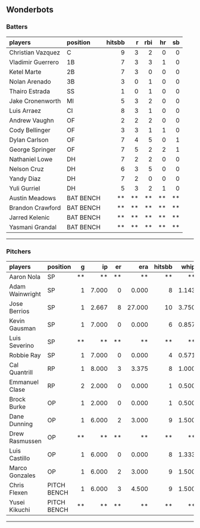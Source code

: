 ## Wonderbots

### Batters

 
|players           |position  | hitsbb|  r| rbi| hr| sb| 
|:-----------------|:---------|------:|--:|---:|--:|--:| 
|Christian Vazquez |C         |      9|  3|   2|  0|  0| 
|Vladimir Guerrero |1B        |      7|  3|   3|  1|  0| 
|Ketel Marte       |2B        |      7|  3|   0|  0|  0| 
|Nolan Arenado     |3B        |      3|  0|   1|  0|  0| 
|Thairo Estrada    |SS        |      1|  0|   1|  0|  0| 
|Jake Cronenworth  |MI        |      5|  3|   2|  0|  0| 
|Luis Arraez       |CI        |      8|  3|   1|  0|  0| 
|Andrew Vaughn     |OF        |      2|  2|   2|  0|  0| 
|Cody Bellinger    |OF        |      3|  3|   1|  1|  0| 
|Dylan Carlson     |OF        |      7|  4|   5|  0|  1| 
|George Springer   |OF        |      7|  5|   2|  2|  1| 
|Nathaniel Lowe    |DH        |      7|  2|   2|  0|  0| 
|Nelson Cruz       |DH        |      6|  3|   5|  0|  0| 
|Yandy Diaz        |DH        |      7|  2|   0|  0|  0| 
|Yuli Gurriel      |DH        |      5|  3|   2|  1|  0| 
|Austin Meadows    |BAT BENCH |     **| **|  **| **| **| 
|Brandon Crawford  |BAT BENCH |     **| **|  **| **| **| 
|Jarred Kelenic    |BAT BENCH |     **| **|  **| **| **| 
|Yasmani Grandal   |BAT BENCH |     **| **|  **| **| **| 


* * *

### Pitchers

 
|players         |position    |  g|    ip| er|    era| hitsbb|  whip| so|  w| sv| 
|:---------------|:-----------|--:|-----:|--:|------:|------:|-----:|--:|--:|--:| 
|Aaron Nola      |SP          | **|    **| **|     **|     **|    **| **| **| **| 
|Adam Wainwright |SP          |  1| 7.000|  0|  0.000|      8| 1.143|  9|  1|  0| 
|Jose Berrios    |SP          |  1| 2.667|  8| 27.000|     10| 3.750|  1|  0|  0| 
|Kevin Gausman   |SP          |  1| 7.000|  0|  0.000|      6| 0.857| 10|  1|  0| 
|Luis Severino   |SP          | **|    **| **|     **|     **|    **| **| **| **| 
|Robbie Ray      |SP          |  1| 7.000|  0|  0.000|      4| 0.571|  8|  0|  0| 
|Cal Quantrill   |RP          |  1| 8.000|  3|  3.375|      8| 1.000|  3|  0|  0| 
|Emmanuel Clase  |RP          |  2| 2.000|  0|  0.000|      1| 0.500|  2|  0|  1| 
|Brock Burke     |OP          |  1| 2.000|  0|  0.000|      1| 0.500|  2|  0|  0| 
|Dane Dunning    |OP          |  1| 6.000|  2|  3.000|      9| 1.500|  3|  0|  0| 
|Drew Rasmussen  |OP          | **|    **| **|     **|     **|    **| **| **| **| 
|Luis Castillo   |OP          |  1| 6.000|  0|  0.000|      8| 1.333| 11|  1|  0| 
|Marco Gonzales  |OP          |  1| 6.000|  2|  3.000|      9| 1.500|  5|  0|  0| 
|Chris Flexen    |PITCH BENCH |  1| 6.000|  3|  4.500|      9| 1.500|  3|  1|  0| 
|Yusei Kikuchi   |PITCH BENCH | **|    **| **|     **|     **|    **| **| **| **| 


* * *


